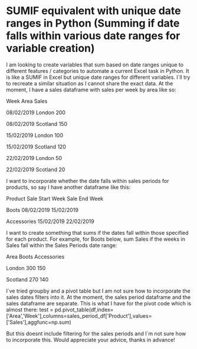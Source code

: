 
# SUMIF equivalent with unique date ranges in Python (Summing if date falls within various date ranges for variable creation)

I am looking to create variables that sum based on date ranges unique to different features / categories to automate a current Excel task in Python.  It is like a SUMIF in Excel but unique date ranges for different variables.  I`ll try to recreate a similar situation as I cannot share the exact data.  At the moment, I have a sales dataframe with sales per week by area like so:




Week
Area
Sales




08/02/2019
London
200


08/02/2019
Scotland
150


15/02/2019
London
100


15/02/2019
Scotland
120


22/02/2019
London
50


22/02/2019
Scotland
20




I want to incorporate whether the date falls within sales periods for products, so say I have another dataframe like this:




Product
Sale Start Week
Sale End Week




Boots
08/02/2019
15/02/2019


Accessories
15/02/2019
22/02/2019




I want to create something that sums if the dates fall within those specified for each product.  For example, for Boots below, sum Sales if the weeks in Sales fall within the Sales Periods date range:




Area
Boots
Accessories




London
300
150


Scotland
270
140




I`ve tried groupby and a pivot table but I am not sure how to incorporate the sales dates filters into it.  At the moment, the sales period dataframe and the sales dataframe are separate.
This is what I have for the pivot code which is almost there:
test = pd.pivot_table(df,index=['Area','Week'],columns=sales_period_df['Product'],values=['Sales'],aggfunc=np.sum)

But this doesnt include filtering for the sales periods and I`m not sure how to incorporate this.  Would appreciate your advice, thanks in advance!

        